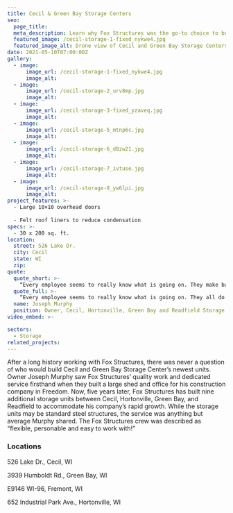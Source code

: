 ```yaml
---
title: Cecil & Green Bay Storage Centers
seo:
  page_title:
  meta_description: Learn why Fox Structures was the go-to choice to build Cecil and Green Bay Storage Center’s newest units.
  featured_image: /cecil-storage-1-fixed_nykwe4.jpg
  featured_image_alt: Drone view of Cecil and Green Bay Storage Centers
date: 2021-05-10T07:00:00Z
gallery: 
  - image: 
      image_url: /cecil-storage-1-fixed_nykwe4.jpg
      image_alt:
  - image: 
      image_url: /cecil-storage-2_urv8mp.jpg
      image_alt:
  - image: 
      image_url: /cecil-storage-3-fixed_yzaveq.jpg
      image_alt:
  - image: 
      image_url: /cecil-storage-5_mtnp6c.jpg
      image_alt:
  - image: 
      image_url: /cecil-storage-6_d8zw21.jpg
      image_alt:
  - image: 
      image_url: /cecil-storage-7_ivtuse.jpg
      image_alt:
  - image: 
      image_url: /cecil-storage-8_yw6lpi.jpg
      image_alt:
project_features: >-
  - Large 10×10 overhead doors
  
  - Felt roof liners to reduce condensation
specs: >-
  - 30 x 200 sq. ft.
location:
  street: 526 Lake Dr.
  city: Cecil
  state: WI
  zip:
quote:
  quote_short: >-
    “Every employee seems to really know what is going on. They make building easy and are always watching out for us.”
  quote_full: >-
    “Every employee seems to really know what is going on. They all do a good job. When it’s done, I know it’ll be done right. I don’t have to do any callbacks or when I do, I know it’ll be taken care of. I can’t say it enough … anyone you talk to there—whether it’s the office staff or crew members on the job site—everyone is very personable and nice to deal with, accommodating and decent. They make building easy and are always watching out for us. Not only would I recommend them, but I have recommended them. The biggest compliment I can give is to recommend them to others.”
  name: Joseph Murphy
  position: Owner, Cecil, Hortonville, Green Bay and Readfield Storage Centers
video_embed: >-

sectors:
  - Storage
related_projects: 
---
```


After a long history working with Fox Structures, there was never a question of who would build Cecil and Green Bay Storage Center’s newest units. Owner Joseph Murphy saw Fox Structures’ quality work and dedicated service firsthand when they built a large shed and office for his construction company in Freedom. Now, five years later, Fox Structures has built nine additional storage units between Cecil, Hortonville, Green Bay, and Readfield to accommodate his company’s rapid growth. While the storage units may be standard steel structures, the service was anything but average Murphy shared. The Fox Structures crew was described as “flexible, personable and easy to work with!”

### Locations

526 Lake Dr.,
Cecil, WI

3939 Humboldt Rd.,
Green Bay, WI

E9146 WI-96,
Fremont, WI

652 Industrial Park Ave.,
Hortonville, WI
